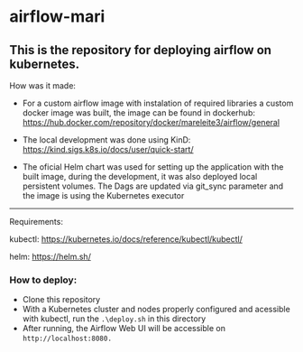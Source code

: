# airflow-mari

This is the repository for deploying airflow on kubernetes.
-----
How was it made:
* For a custom airflow image with instalation of required libraries a custom docker image was built, the image can be found in dockerhub: https://hub.docker.com/repository/docker/mareleite3/airflow/general
  
* The local development was done using KinD: https://kind.sigs.k8s.io/docs/user/quick-start/
* The oficial Helm chart was used for setting up the application with the built image, during the development, it was also deployed local persistent volumes. The Dags are updated via git_sync parameter and the image is using the Kubernetes executor

----
Requirements:

kubectl: https://kubernetes.io/docs/reference/kubectl/kubectl/ 

helm: https://helm.sh/

### How to deploy:
* Clone this repository
* With a Kubernetes cluster and nodes properly configured and acessible with kubectl, run the `.\deploy.sh` in this directory
* After running, the Airflow Web UI will be accessible on `http://localhost:8080.`
